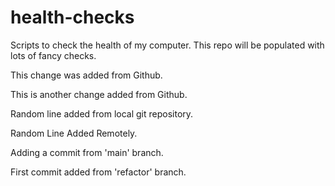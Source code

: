 # health-checks
Scripts to check the health of my computer.
This repo will be populated with lots of fancy checks.

This change was added from Github.

This is another change added from Github.

Random line added from local git repository.

Random Line Added Remotely.

Adding a commit from 'main' branch.

First commit added from 'refactor' branch.

